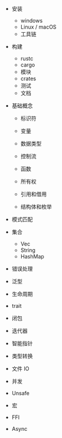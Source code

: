 -   安装
    -   windows
    -   Linux / macOS
    -   工具链

-   构建

    -   rustc
    -   cargo
    -   模块
    -   crates
    -   测试
    -   文档

-   基础概念

    -   标识符
    -   变量
    -   数据类型
    -   控制流
    -   函数
    -   所有权

    -   引用和借用
    -   结构体和枚举

-   模式匹配

-   集合

    -   Vec
    -   String
    -   HashMap

-   错误处理

-   泛型

-   生命周期

-   trait

-   闭包

-   迭代器

-   智能指针

-   类型转换

-   文件 IO

-   并发

-   Unsafe

-   宏

-   FFI

-   Async